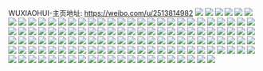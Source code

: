 WUXIAOHUI-主页地址: https://weibo.com/u/2513814982 
![](https://wx4.sinaimg.cn/mw2000/95d5c5c6gy1h8vdyhxz9rj21o02804qr.jpg) 
![](https://wx4.sinaimg.cn/mw2000/95d5c5c6gy1h8vdyk1i97j21o0280e83.jpg) 
![](https://wx4.sinaimg.cn/mw2000/95d5c5c6gy1h8vdyg3y73j21o0280qv6.jpg) 
![](https://wx4.sinaimg.cn/mw2000/95d5c5c6gy1h8vdylhmu1j21o01o0npe.jpg) 
![](https://wx4.sinaimg.cn/mw2000/95d5c5c6gy1h8s3dsnskwj20ku0kuguh.jpg) 
![](https://wx4.sinaimg.cn/mw2000/95d5c5c6gy1h8bmoii5iaj20u00u00yz.jpg) 
![](https://wx4.sinaimg.cn/mw2000/95d5c5c6gy1h8bmnnfpckj20tu0tugry.jpg) 
![](https://wx4.sinaimg.cn/mw2000/95d5c5c6gy1h87aydkej0j21o01o0kjl.jpg) 
![](https://wx4.sinaimg.cn/mw2000/95d5c5c6gy1h87ayc09h0j21o01o0e81.jpg) 
![](https://wx4.sinaimg.cn/mw2000/95d5c5c6gy1h7z44hbj4tj22c02c0kjl.jpg) 
![](https://wx4.sinaimg.cn/mw2000/95d5c5c6gy1h7z44iim3ej22c02c04qq.jpg) 
![](https://wx4.sinaimg.cn/mw2000/95d5c5c6gy1h7z44kqdclj22c02c0kjl.jpg) 
![](https://wx4.sinaimg.cn/mw2000/95d5c5c6gy1h7z44f3a8uj21o01o04qp.jpg) 
![](https://wx4.sinaimg.cn/mw2000/95d5c5c6gy1h7ehdkldzxj20u02i3q89.jpg) 
![](https://wx4.sinaimg.cn/mw2000/95d5c5c6gy1h7bypygquoj21o01o0npd.jpg) 
![](https://wx4.sinaimg.cn/mw2000/95d5c5c6gy1h7byq2kap3j21o01o0npd.jpg) 
![](https://wx4.sinaimg.cn/mw2000/95d5c5c6gy1h7bypxady1j21o01o0npd.jpg) 
![](https://wx4.sinaimg.cn/mw2000/95d5c5c6gy1h77hv7kqhrj20ue14z7l6.jpg) 
![](https://wx4.sinaimg.cn/mw2000/95d5c5c6gy1h77hv8nzrhj21o01o0npd.jpg) 
![](https://wx4.sinaimg.cn/mw2000/95d5c5c6gy1h77hv9z20lj23402c0hdu.jpg) 
![](https://wx4.sinaimg.cn/mw2000/95d5c5c6gy1h77hvbfs46j22c0340hdu.jpg) 
![](https://wx4.sinaimg.cn/mw2000/95d5c5c6gy1h6twm36ll2j20u00u0tcx.jpg) 
![](https://wx4.sinaimg.cn/mw2000/95d5c5c6gy1h6ske9sd4fj20u0140tip.jpg) 
![](https://wx4.sinaimg.cn/mw2000/95d5c5c6gy1h6skeai54yj20u00u0n2b.jpg) 
![](https://wx4.sinaimg.cn/mw2000/95d5c5c6gy1h6a6e5ypnij23402c0k4q.jpg) 
![](https://wx4.sinaimg.cn/mw2000/95d5c5c6gy1h646gtf867j21o01o0q9z.jpg) 
![](https://wx4.sinaimg.cn/mw2000/95d5c5c6gy1h5y1it8cpcj21o0280x6p.jpg) 
![](https://wx4.sinaimg.cn/mw2000/95d5c5c6gy1h5nnwcso29j23gg56ou12.jpg) 
![](https://wx4.sinaimg.cn/mw2000/95d5c5c6gy1h5nnwh4xsqj23gg56ou12.jpg) 
![](https://wx4.sinaimg.cn/mw2000/95d5c5c6gy1h5nnwlaxykj23gg56ou12.jpg) 
![](https://wx4.sinaimg.cn/mw2000/95d5c5c6gy1h5nnw8ptsxj23gg56o4qv.jpg) 
![](https://wx4.sinaimg.cn/mw2000/95d5c5c6gy1h53v8qsel9j22c03401l1.jpg) 
![](https://wx4.sinaimg.cn/mw2000/95d5c5c6gy1h53v8slrtvj22c0340kjo.jpg) 
![](https://wx4.sinaimg.cn/mw2000/95d5c5c6gy1h53v8syu5fj20u01sxdlq.jpg) 
![](https://wx4.sinaimg.cn/mw2000/95d5c5c6gy1h4w7prrfy0j21o01o0tzp.jpg) 
![](https://wx4.sinaimg.cn/mw2000/95d5c5c6gy1h4n6e0dgrnj23402c0b2d.jpg) 
![](https://wx4.sinaimg.cn/mw2000/95d5c5c6gy1h480pxmd89j21o01o0azu.jpg) 
![](https://wx4.sinaimg.cn/mw2000/95d5c5c6gy1h3tk6m338yj21o01o0u0x.jpg) 
![](https://wx4.sinaimg.cn/mw2000/95d5c5c6gy1h3h9a6yafgj21o01zxx6p.jpg) 
![](https://wx4.sinaimg.cn/mw2000/95d5c5c6gy1h3h9d5k9b7j20po0tjgvl.jpg) 
![](https://wx4.sinaimg.cn/mw2000/95d5c5c6gy1h3cpgebtgqj22c03401kz.jpg) 
![](https://wx4.sinaimg.cn/mw2000/95d5c5c6gy1h3cpgbq32mj20vc0vc7e4.jpg) 
![](https://wx4.sinaimg.cn/mw2000/95d5c5c6gy1h3bqf2uv63j20vc0vc47d.jpg) 
![](https://wx4.sinaimg.cn/mw2000/95d5c5c6gy1h3bqf4cuonj22c03401l0.jpg) 
![](https://wx4.sinaimg.cn/mw2000/95d5c5c6gy1h37jdhamrhj22c03407wi.jpg) 
![](https://wx4.sinaimg.cn/mw2000/95d5c5c6gy1h37jdj712nj22c03407wj.jpg) 
![](https://wx4.sinaimg.cn/mw2000/95d5c5c6gy1h37jdl6bzgj22c0340x6q.jpg) 
![](https://wx4.sinaimg.cn/mw2000/95d5c5c6gy1h37jdn7c91j21o01o01ky.jpg) 
![](https://wx4.sinaimg.cn/mw2000/95d5c5c6gy1h35n25q90dj22c02c01ky.jpg) 
![](https://wx4.sinaimg.cn/mw2000/95d5c5c6gy1h35n270qjlj22c02c0qv5.jpg) 
![](https://wx4.sinaimg.cn/mw2000/95d5c5c6gy1h35n29qo8yj22c03401kz.jpg) 
![](https://wx4.sinaimg.cn/mw2000/95d5c5c6gy1h35n2b3bs8j22c02c0u0x.jpg) 
![](https://wx4.sinaimg.cn/mw2000/95d5c5c6gy1h2u6ni9x5ej22c02c0e81.jpg) 
![](https://wx4.sinaimg.cn/mw2000/95d5c5c6gy1h2u6nli49bj21o01o0u0y.jpg) 
![](https://wx4.sinaimg.cn/mw2000/95d5c5c6gy1h21d3ahajnj20ku0ku0vf.jpg) 
![](https://wx4.sinaimg.cn/mw2000/95d5c5c6gy1h19aa06r05j20u00u0gq9.jpg) 
![](https://wx4.sinaimg.cn/mw2000/95d5c5c6gy1h0t8pj0lysj20u0140tgv.jpg) 
![](https://wx4.sinaimg.cn/mw2000/95d5c5c6gy1h0t8pjj1znj20u0140k12.jpg) 
![](https://wx4.sinaimg.cn/mw2000/95d5c5c6gy1h0t8pjztaqj20u0140guq.jpg) 
![](https://wx4.sinaimg.cn/mw2000/95d5c5c6gy1h0s3t9mf0vj20u014047u.jpg) 
![](https://wx4.sinaimg.cn/mw2000/95d5c5c6gy1h0s3t96t47j20u0140wms.jpg) 
![](https://wx4.sinaimg.cn/mw2000/95d5c5c6gy1h0s3ta6tqgj20u01400zr.jpg) 
![](https://wx4.sinaimg.cn/mw2000/95d5c5c6gy1h0s3tape9vj20oj17ln1r.jpg) 
![](https://wx4.sinaimg.cn/mw2000/95d5c5c6gy1h0s3tb2tiwj20ro1d6tc9.jpg) 
![](https://wx4.sinaimg.cn/mw2000/95d5c5c6gy1h0s3tc1wjcj20u00u0tee.jpg) 
![](https://wx4.sinaimg.cn/mw2000/95d5c5c6gy1h0pvfe6m28j20u0140tdg.jpg) 
![](https://wx4.sinaimg.cn/mw2000/95d5c5c6gy1h0cz9fneqhj20vc0vc12y.jpg) 
![](https://wx4.sinaimg.cn/mw2000/95d5c5c6gy1h0cz9gjb8aj22c0340e81.jpg) 
![](https://wx4.sinaimg.cn/mw2000/95d5c5c6gy1gzshly5hn5j223u35shdu.jpg) 
![](https://wx4.sinaimg.cn/mw2000/95d5c5c6gy1gzshlt1g8xj20vc15sgyk.jpg) 
![](https://wx4.sinaimg.cn/mw2000/95d5c5c6gy1gzmnbep51wj2142142ax2.jpg) 
![](https://wx4.sinaimg.cn/mw2000/95d5c5c6ly1gyxau5rzovj20vc15snnx.jpg) 
![](https://wx4.sinaimg.cn/mw2000/95d5c5c6gy1gysg6m1zw4j20vc0vctil.jpg) 
![](https://wx4.sinaimg.cn/mw2000/95d5c5c6gy1gyh7uvnm7wj20vc0vcgsq.jpg) 
![](https://wx4.sinaimg.cn/mw2000/95d5c5c6gy1gyh7uw9jilj20vc0vcn45.jpg) 
![](https://wx4.sinaimg.cn/mw2000/95d5c5c6gy1gyh7ux0jfaj20vc0vcdrd.jpg) 
![](https://wx4.sinaimg.cn/mw2000/95d5c5c6gy1gy79knff85j20vc0vc18m.jpg) 
![](https://wx4.sinaimg.cn/mw2000/95d5c5c6gy1gxyo3hnc8fj20vc15snbt.jpg) 
![](https://wx4.sinaimg.cn/mw2000/95d5c5c6gy1gxr8vazfwsj20ku0rsgq8.jpg) 
![](https://wx4.sinaimg.cn/mw2000/95d5c5c6gy1gwn3xijg5xj22c03407wk.jpg) 
![](https://wx4.sinaimg.cn/mw2000/95d5c5c6gy1gwn3xkwa62j21sc2dse83.jpg) 
![](https://wx4.sinaimg.cn/mw2000/95d5c5c6gy1gwn3xnt6vlj20wj1mb7wh.jpg) 
![](https://wx4.sinaimg.cn/mw2000/95d5c5c6gy1gwn3xpdxnwj21sc1scx6p.jpg) 
![](https://wx4.sinaimg.cn/mw2000/95d5c5c6gy1gwf17gcvy0j21401hc1iw.jpg) 
![](https://wx4.sinaimg.cn/mw2000/95d5c5c6gy1gw1zzyyr36j20u914d7hn.jpg) 
![](https://wx4.sinaimg.cn/mw2000/95d5c5c6gy1gw208izye6j20vc0vcal0.jpg) 
![](https://wx4.sinaimg.cn/mw2000/002K7I6Wgy1gvl975yq9gj60vc0vc10f02.jpg) 
![](https://wx4.sinaimg.cn/mw2000/002K7I6Wgy1gvl977dcajj60sl0sldpe02.jpg) 
![](https://wx4.sinaimg.cn/mw2000/002K7I6Wgy1gvl979ctf3j60vc15s4qp02.jpg) 
![](https://wx4.sinaimg.cn/mw2000/002K7I6Wgy1gvl9755l6sj60vc15s15t02.jpg) 
![](https://wx4.sinaimg.cn/mw2000/002K7I6Wgy1gvl97b1nwwj60vc0vcdpf02.jpg) 
![](https://wx4.sinaimg.cn/mw2000/002K7I6Wgy1gvl97cbkjqj60vc0vcal202.jpg) 
![](https://wx4.sinaimg.cn/mw2000/002K7I6Wgy1gvl97dr9ojj60vc0vcaic02.jpg) 
![](https://wx4.sinaimg.cn/mw2000/002K7I6Wgy1gvl97ewu8jj60vc0vcdm402.jpg) 
![](https://wx4.sinaimg.cn/mw2000/002K7I6Wgy1gvl97gwwxsj60vc0vcaig02.jpg) 
![](https://wx4.sinaimg.cn/mw2000/002K7I6Wgy1gu9nl8do8vj62c03424qs02.jpg) 
![](https://wx4.sinaimg.cn/mw2000/002K7I6Wgy1gu9nl9vheej61sc2dsnpe02.jpg) 
![](https://wx4.sinaimg.cn/mw2000/002K7I6Wgy1gu9nl4fb27j61sc1cahdt02.jpg) 
![](https://wx4.sinaimg.cn/mw2000/002K7I6Wgy1gu9nlb1m76j63402c0qv502.jpg) 
![](https://wx4.sinaimg.cn/mw2000/95d5c5c6gy1gsmn7t8em7j23402c0npe.jpg) 
![](https://wx4.sinaimg.cn/mw2000/95d5c5c6gy1gsmn7ph3gdj20u00u0djb.jpg) 
![](https://wx4.sinaimg.cn/mw2000/95d5c5c6gy1gqa918mb07j20vc0vcgvm.jpg) 
![](https://wx4.sinaimg.cn/mw2000/95d5c5c6gy1gqa918zau9j20vc0vcwmc.jpg) 
![](https://wx4.sinaimg.cn/mw2000/95d5c5c6gy1gqa9186h3hj20vc0vc166.jpg) 
![](https://wx4.sinaimg.cn/mw2000/95d5c5c6gy1gnvgggxtvcj22c02c0e81.jpg) 
![](https://wx4.sinaimg.cn/mw2000/95d5c5c6gy1glblxl7r8nj2149148hdv.jpg) 
![](https://wx4.sinaimg.cn/mw2000/95d5c5c6gy1gj14k0f2axj20n00n042k.jpg) 
![](https://wx4.sinaimg.cn/mw2000/95d5c5c6gy1gj14k0w0b7j20n00n0q8q.jpg) 
![](https://wx4.sinaimg.cn/mw2000/95d5c5c6gy1gj14k19rncj20n00n00xw.jpg) 
![](https://wx4.sinaimg.cn/mw2000/95d5c5c6gy1gj14k2d5xnj21hc0u016d.jpg) 
![](https://wx4.sinaimg.cn/mw2000/95d5c5c6gy1gj14k2sfa7j20n00n0agi.jpg) 
![](https://wx4.sinaimg.cn/mw2000/95d5c5c6gy1gj14k3c7dhj20n00n014h.jpg) 
![](https://wx4.sinaimg.cn/mw2000/95d5c5c6gy1ghu1ywenb7j20n00n0tev.jpg) 
![](https://wx4.sinaimg.cn/mw2000/95d5c5c6gy1gestqnhotqj20n00n0tf7.jpg) 
![](https://wx4.sinaimg.cn/mw2000/95d5c5c6gy1gestqnxdw3j20n00n0762.jpg) 
![](https://wx4.sinaimg.cn/mw2000/95d5c5c6gy1gbacjl3lsdj20n00n0wjc.jpg) 
![](https://wx4.sinaimg.cn/mw2000/95d5c5c6gy1g8wxmlapiej20n00n0jxx.jpg) 
![](https://wx4.sinaimg.cn/mw2000/95d5c5c6gy1g7npta7d8uj20n01dsb2a.jpg) 
![](https://wx4.sinaimg.cn/mw2000/95d5c5c6gy1g7g3g9drhcj21o01o0u0x.jpg) 
![](https://wx4.sinaimg.cn/mw2000/95d5c5c6gy1g7g3gb8jjkj23402c0u10.jpg) 
![](https://wx4.sinaimg.cn/mw2000/95d5c5c6gy1g7g3gc6sevj20n00n0q7k.jpg) 
![](https://wx4.sinaimg.cn/mw2000/95d5c5c6gy1g7g3gd3rs0j21sc2dsqv5.jpg) 
![](https://wx4.sinaimg.cn/mw2000/95d5c5c6gy1g7g3ge2m26j22c03401ky.jpg) 
![](https://wx4.sinaimg.cn/mw2000/95d5c5c6gy1g7g3g8unl5j20n00n044m.jpg) 
![](https://wx4.sinaimg.cn/mw2000/95d5c5c6gy1g7g3getw28j20n00n0jyu.jpg) 
![](https://wx4.sinaimg.cn/mw2000/95d5c5c6gy1g7g3gf6hrrj20n00n0n1m.jpg) 
![](https://wx4.sinaimg.cn/mw2000/95d5c5c6gy1g7g3gfnq9uj21jk1jkb1x.jpg) 
